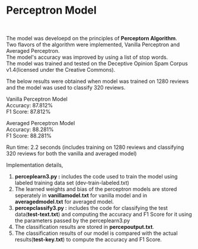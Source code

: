 <h1> Perceptron Model </h1><br>

The model was develoepd on the principles of <b>Perceptorn Algorithm</b>.<br>
Two flavors of the algorithm were implemented, Vanilla Perceptron and Averaged Perceptron.<br>
The model's accuracy was improved by using a list of stop words.<br> 
The model was trained and tested on the Deceptive Opinion Spam Corpus v1.4(licensed under the Creative Commons).<br>

The below results were obtained when model was trained on 1280 reviews and the model was used to classify 320 reviews.<br>

Vanilla Perceptron Model <br>
Accuracy: 87.812%<br>
F1 Score: 87.812% <br>

Averaged Perceptron Model<br>
Accuracy: 88.281%<br>
F1 Score: 88.281%<br>

Run time: 2.2 seconds (includes training on 1280 reviews and classifying 320 reviews for both the vanilla and averaged model) 

Implementation details,<br>

1. <b>perceplearn3.py :</b> includes the code used to train the model using labeled training data set (dev-train-labeled.txt)<br> 
2. The learned weights and bias of the perceptron models are stored seperately in <b>vanillamodel.txt</b> for vanilla model and in <b>averagedmodel.txt</b> for averaged model. <br>
3. <b>percepclassify3.py :</b> includes the code for classifying the test data(<b>test-text.txt</b>) and computing the accuracy and F1 Score for it using the parameters passed by the perceplearn3.py <br>
4. The classification results are stored in <b>percepoutput.txt</b>.<br>
5. The classification results of our model is compared with the actual results(<b>test-key.txt</b>) to compute the accuracy and F1 Score. 
